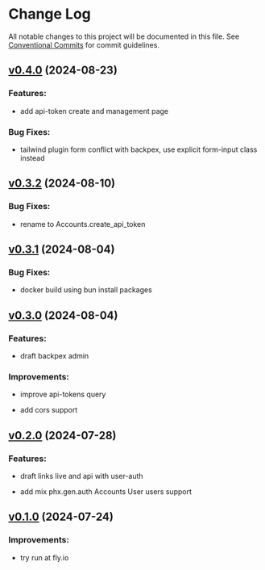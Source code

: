 # Change Log

All notable changes to this project will be documented in this file.
See [Conventional Commits](Https://conventionalcommits.org) for commit guidelines.

<!-- changelog -->

## [v0.4.0](https://github.com/cao7113/slink/compare/v0.3.2...v0.4.0) (2024-08-23)




### Features:

* add api-token create and management page

### Bug Fixes:

* tailwind plugin form conflict with backpex, use explicit form-input class instead

## [v0.3.2](https://github.com/cao7113/slink/compare/v0.3.1...v0.3.2) (2024-08-10)




### Bug Fixes:

* rename to Accounts.create_api_token

## [v0.3.1](https://github.com/cao7113/slink/compare/v0.3.0...v0.3.1) (2024-08-04)




### Bug Fixes:

* docker build using bun install packages

## [v0.3.0](https://github.com/cao7113/slink/compare/v0.2.0...v0.3.0) (2024-08-04)




### Features:

* draft backpex admin

### Improvements:

* improve api-tokens query

* add cors support

## [v0.2.0](https://github.com/cao7113/slink/compare/v0.1.0...v0.2.0) (2024-07-28)




### Features:

* draft links live and api with user-auth

* add mix phx.gen.auth Accounts User users support

## [v0.1.0](https://github.com/cao7113/slink/tree/v0.1.0) (2024-07-24)

### Improvements:

- try run at fly.io

